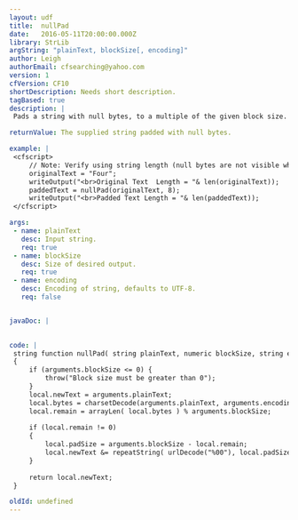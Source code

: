 ```yaml
---
layout: udf
title:  nullPad
date:   2016-05-11T20:00:00.000Z
library: StrLib
argString: "plainText, blockSize[, encoding]"
author: Leigh
authorEmail: cfsearching@yahoo.com
version: 1
cfVersion: CF10
shortDescription: Needs short description.
tagBased: true
description: |
 Pads a string with null bytes, to a multiple of the given block size. Useful for encryption compatibility.

returnValue: The supplied string padded with null bytes.

example: |
 <cfscript>
     // Note: Verify using string length (null bytes are not visible when displayed with writeOutput)
     originalText = "Four";
     writeOutput("<br>Original Text  Length = "& len(originalText));
     paddedText = nullPad(originalText, 8);
     writeOutput("<br>Padded Text Length = "& len(paddedText));
 </cfscript>

args:
 - name: plainText
   desc: Input string.
   req: true
 - name: blockSize
   desc: Size of desired output.
   req: true
 - name: encoding
   desc: Encoding of string, defaults to UTF-8.
   req: false


javaDoc: |
 

code: |
 string function nullPad( string plainText, numeric blockSize, string encoding="UTF-8")
 {
     if (arguments.blockSize <= 0) {
         throw("Block size must be greater than 0");
     }
     local.newText = arguments.plainText;
     local.bytes = charsetDecode(arguments.plainText, arguments.encoding);
     local.remain = arrayLen( local.bytes ) % arguments.blockSize;
 
     if (local.remain != 0) 
     {
         local.padSize = arguments.blockSize - local.remain;
         local.newText &= repeatString( urlDecode("%00"), local.padSize );
     }
 
     return local.newText;
 }

oldId: undefined
---
```


